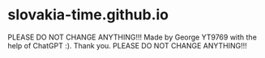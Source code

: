 # slovakia-time.github.io

PLEASE DO NOT CHANGE ANYTHING!!!
Made by George YT9769 with the help of ChatGPT :). Thank you.
PLEASE DO NOT CHANGE ANYTHING!!!
